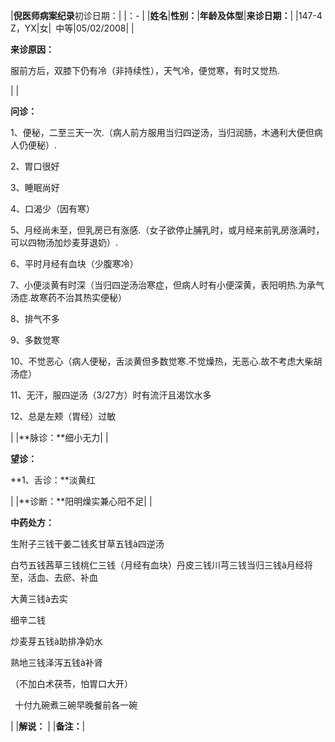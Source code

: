 ﻿|**倪医师病案纪录**初诊日期：|
|：- |
|**姓名**|**性别：**|**年龄及体型**|**来诊日期：**|
|147-4 Z，YX|女|` `中等|05/02/2008|
|<p>**来诊原因：**</p><p>服前方后，双膝下仍有冷（非持续性），天气冷，便觉寒，有时又觉热.</p>|
|<p>**问诊：**</p><p>1、便秘，二至三天一次.（病人前方服用当归四逆汤，当归润肠，木通利大便但病人仍便秘）.</p><p>2、胃口很好</p><p>3、睡眠尚好</p><p>4、口渴少（因有寒）</p><p>5、月经尚未至，但乳房已有涨感.（女子欲停止脯乳时，或月经来前乳房涨满时，可以四物汤加炒麦芽退奶）.</p><p>6、平时月经有血块（少腹寒冷）</p><p>7、小便淡黄有时深（当归四逆汤治寒症，但病人时有小便深黄，表阳明热.为承气汤症.故寒药不治其热实便秘）</p><p>8、排气不多</p><p>9、多数觉寒</p><p>10、不觉恶心（病人便秘，舌淡黄但多数觉寒.不觉燥热，无恶心.故不考虑大柴胡汤症）</p><p>11、无汗，服四逆汤（3/27方）时有流汗且渴饮水多</p><p>12、总是左颊（胃经）过敏</p>|
|**脉诊：**细小无力|
|<p>**望诊：**</p><p>**1、舌诊：**淡黄红</p>|
|**诊断：**阳明燥实兼心阳不足|
|<p>**中药处方：** </p><p>生附子三钱干姜二钱炙甘草五钱à四逆汤</p><p>白芍五钱茜草三钱桃仁三钱（月经有血块）丹皮三钱川芎三钱当归三钱à月经将至，活血、去瘀、补血</p><p>大黄三钱à去实</p><p>细辛二钱</p><p>炒麦芽五钱à助排净奶水</p><p>熟地三钱泽泻五钱à补肾</p><p>（不加白术茯苓，怕胃口大开）</p><p>` `十付九碗煮三碗早晚餐前各一碗</p>|
|**解说：** |
|**备注：**|
